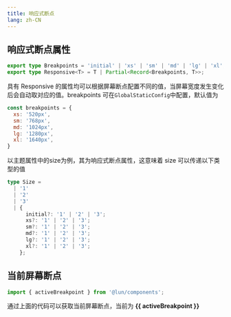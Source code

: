 ```yaml
---
title: 响应式断点
lang: zh-CN
---
```


## 响应式断点属性

```ts
export type Breakpoints = 'initial' | 'xs' | 'sm' | 'md' | 'lg' | 'xl';
export type Responsive<T> = T | Partial<Record<Breakpoints, T>>;
```
具有 Responsive 的属性均可以根据屏幕断点配置不同的值，当屏幕宽度发生变化后会自动取对应的值。breakpoints 可在`GlobalStaticConfig`中配置，默认值为

```js
const breakpoints = {
  xs: '520px',
  sm: '768px',
  md: '1024px',
  lg: '1280px',
  xl: '1640px',
}
```

以主题属性中的size为例，其为响应式断点属性，这意味着 size 可以传递以下类型的值

```ts
type Size =
  | '1'
  | '2'
  | '3'
  | {
      initial?: '1' | '2' | '3';
      xs?: '1' | '2' | '3';
      sm?: '1' | '2' | '3';
      md?: '1' | '2' | '3';
      lg?: '1' | '2' | '3';
      xl?: '1' | '2' | '3';
    };
```

## 当前屏幕断点

```ts
import { activeBreakpoint } from '@lun/components';
```
通过上面的代码可以获取当前屏幕断点，当前为 **{{ activeBreakpoint }}**

<script setup>
import { activeBreakpoint } from '@lun/components';
</script>

<!--this file is copied from Chinese md, remove this comment to update it, or it will be overwritten on next build-->